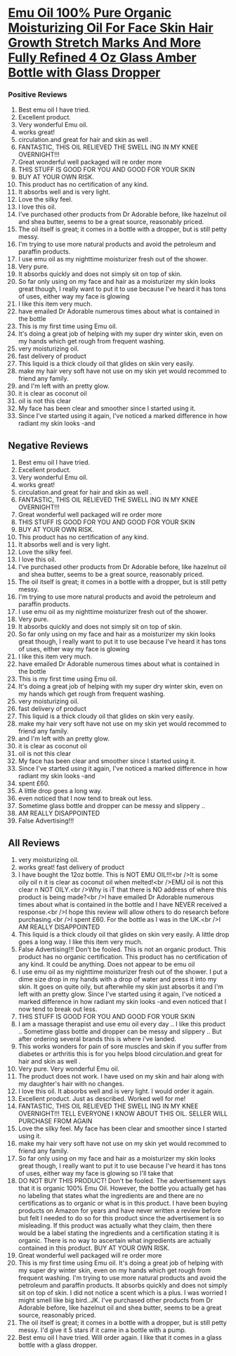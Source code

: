 # [Emu Oil 100% Pure Organic Moisturizing Oil For Face Skin Hair Growth Stretch Marks And More Fully Refined 4 Oz Glass Amber Bottle with Glass Dropper](https://products.checkmycream.com/products/Emu-Oil-100percent-Pure-Organic-Moisturizing-Oil-For-Face-Skin-Hair-Growth-Stretch-Marks-And-More-Fully-Refined-4-Oz-Glass-Amber-Bottle-with-Glass-Dropper.html)

### Positive Reviews

<ol>
      <li>Best emu oil I have tried.</li>
      <li>Excellent product.</li>
      <li>Very wonderful Emu oil.</li>
      <li>works great!</li>
      <li>circulation.and great for hair and skin as well .</li>
      <li>FANTASTIC,  THIS OIL RELIEVED THE SWELL ING IN MY KNEE OVERNIGHT!!!  </li>
      <li>Great wonderful well packaged will re order more</li>
      <li>THIS STUFF IS GOOD FOR YOU AND GOOD FOR YOUR SKIN</li>
      <li>BUY AT YOUR OWN RISK.</li>
      <li>This product has no certification of any kind.</li>
      <li>It absorbs well and is very light.  </li>
      <li>Love the silky feel.</li>
      <li>I love this oil.  </li>
      <li>I&#x27;ve purchased other products from Dr Adorable before, like hazelnut oil and shea butter, seems to be a great source, reasonably priced.</li>
      <li>The oil itself is great; it comes in a bottle with a dropper, but is still petty messy.</li>
      <li>I&#x27;m trying to use more natural products and avoid the petroleum and paraffin products.</li>
      <li>I use emu oil as my nighttime moisturizer fresh out of the shower.</li>
      <li>Very pure.</li>
      <li>It absorbs quickly and does not simply sit on top of skin.</li>
      <li>So far only using on my face and hair as a moisturizer my skin looks great though, I really want to put it to use because I&#x27;ve heard it has tons of uses, either way my face is glowing</li>
      <li>I like this item very much.</li>
      <li>have emailed Dr Adorable numerous times about what is contained in the bottle</li>
      <li>This is my first time using Emu oil.  </li>
      <li>It&#x27;s doing a great job of helping with my super dry winter skin, even on my hands which get rough from frequent washing.  </li>
      <li>very moisturizing oil.</li>
      <li>fast delivery of product</li>
      <li>This liquid is a thick cloudy oil that glides on skin very easily.  </li>
      <li>make my hair very soft have not use on my skin yet would recommed to friend any family.</li>
      <li>and I&#x27;m left with an pretty glow.</li>
      <li>it is clear as coconut oil</li>
      <li>oil is not this clear</li>
      <li>My face has been clear and smoother since I started using it.</li>
      <li>Since I&#x27;ve started using it again, I&#x27;ve noticed a marked difference in how radiant my skin looks -and</li>
</ol>


<h2>Negative Reviews</h2>
<ol>
<li> Best emu oil I have tried.</li>
<li> Excellent product.</li>
<li> Very wonderful Emu oil.</li>
<li> works great!</li>
<li> circulation.and great for hair and skin as well .</li>
<li> FANTASTIC,  THIS OIL RELIEVED THE SWELL ING IN MY KNEE OVERNIGHT!!!  </li>
<li> Great wonderful well packaged will re order more</li>
<li> THIS STUFF IS GOOD FOR YOU AND GOOD FOR YOUR SKIN</li>
<li> BUY AT YOUR OWN RISK.</li>
<li> This product has no certification of any kind.</li>
<li> It absorbs well and is very light.  </li>
<li> Love the silky feel.</li>
<li> I love this oil.  </li>
<li> I&#x27;ve purchased other products from Dr Adorable before, like hazelnut oil and shea butter, seems to be a great source, reasonably priced.</li>
<li> The oil itself is great; it comes in a bottle with a dropper, but is still petty messy.</li>
<li> I&#x27;m trying to use more natural products and avoid the petroleum and paraffin products.</li>
<li> I use emu oil as my nighttime moisturizer fresh out of the shower.</li>
<li> Very pure.</li>
<li> It absorbs quickly and does not simply sit on top of skin.</li>
<li> So far only using on my face and hair as a moisturizer my skin looks great though, I really want to put it to use because I&#x27;ve heard it has tons of uses, either way my face is glowing</li>
<li> I like this item very much.</li>
<li> have emailed Dr Adorable numerous times about what is contained in the bottle</li>
<li> This is my first time using Emu oil.  </li>
<li> It&#x27;s doing a great job of helping with my super dry winter skin, even on my hands which get rough from frequent washing.  </li>
<li> very moisturizing oil.</li>
<li> fast delivery of product</li>
<li> This liquid is a thick cloudy oil that glides on skin very easily.  </li>
<li> make my hair very soft have not use on my skin yet would recommed to friend any family.</li>
<li> and I&#x27;m left with an pretty glow.</li>
<li> it is clear as coconut oil</li>
<li> oil is not this clear</li>
<li> My face has been clear and smoother since I started using it.</li>
<li> Since I&#x27;ve started using it again, I&#x27;ve noticed a marked difference in how radiant my skin looks -and</li>
<li> spent £60.</li>
<li> A little drop goes a long way.</li>
<li> even noticed that I now tend to break out less.</li>
<li> Sometime glass bottle and dropper can be messy and slippery ..</li>
<li> AM REALLY DISAPPOINTED</li>
<li> False Advertising!!!  </li>
</ol>

<h2>All Reviews</h2>

<ol>
    <li> very moisturizing oil.</li>
    <li> works great! fast delivery of product</li>
    <li> I have bought the 12oz bottle. This is NOT EMU OIL!!!&lt;br /&gt;It is some oily oil n it is clear as coconut oil when melted!&lt;br /&gt;EMU oil is not this clear n NOT OILY.&lt;br /&gt;Why is iT that there is NO address of where this product is being made?&lt;br /&gt;I have emailed Dr Adorable numerous times about what is contained in the bottle and I have NEVER received a response.&lt;br /&gt;I hope this review will allow others to do research before purchasing.&lt;br /&gt;I spent £60. For the bottle as I was in the UK.&lt;br /&gt;I AM REALLY DISAPPOINTED</li>
    <li> This liquid is a thick cloudy oil that glides on skin very easily.  A little drop goes a long way. I like this item very much.</li>
    <li> False Advertising!!!  Don&#x27;t be fooled. This is not an organic product. This product has no organic certification. This product has no certification of any kind. It could be anything. Does not appear to be emu oil</li>
    <li> I use emu oil as my nighttime moisturizer fresh out of the shower. I put a dime size drop in my hands with a drop of water and press it into my skin. It goes on quite oily, but afterwhile my skin just absorbs it and I&#x27;m left with an pretty glow. Since I&#x27;ve started using it again, I&#x27;ve noticed a marked difference in how radiant my skin looks -and even noticed that I now tend to break out less.</li>
    <li> THIS STUFF IS GOOD FOR YOU AND GOOD FOR YOUR SKIN</li>
    <li> I am a massage therapist and use emu oil every day .. I like this product .. Sometime glass bottle and dropper can be messy and slippery .. But after ordering several brands this is where i&#x27;ve landed.</li>
    <li> This works wonders for pain of sore muscles and skin if you suffer from diabetes or arthritis this is for you helps blood circulation.and great for hair and skin as well .</li>
    <li> Very pure. Very wonderful Emu oil.</li>
    <li> The product does not work. I have used on my skin and hair along with my daughter&#x27;s hair with no changes.</li>
    <li> I love this oil.  It absorbs well and is very light.  I would order it again.</li>
    <li> Excellent product. Just as described. Worked well for me!</li>
    <li> FANTASTIC,  THIS OIL RELIEVED THE SWELL ING IN MY KNEE OVERNIGHT!!!  TELL EVERYONE I KNOW ABOUT THIS OIL.  SELLER WILL PURCHASE FROM AGAIN</li>
    <li> Love the silky feel. My face has been clear and smoother since I started using it.</li>
    <li> make my hair very soft have not use on my skin yet would recommed to friend any family.</li>
    <li> So far only using on my face and hair as a moisturizer my skin looks great though, I really want to put it to use because I&#x27;ve heard it has tons of uses, either way my face is glowing so I&#x27;ll take that</li>
    <li> DO NOT BUY THIS PRODUCT!  Don&#x27;t be fooled.  The advertisement says that it is organic 100% Emu Oil.  However, the bottle you actually get has no labeling that states what the ingredients are and there are no certifications as to organic or what is in this product.  I have been buying products on Amazon for years and have never written a review before but felt I needed to do so for this product since the advertisement is so misleading.  If this product was actually what they claim, then there would be a label stating the ingredients and a certification stating it is organic.  There is no way to ascertain what ingredients are actually contained in this product.  BUY AT YOUR OWN RISK.</li>
    <li> Great wonderful well packaged will re order more</li>
    <li> This is my first time using Emu oil.  It&#x27;s doing a great job of helping with my super dry winter skin, even on my hands which get rough from frequent washing.  I&#x27;m trying to use more natural products and avoid the petroleum and paraffin products. It absorbs quickly and does not simply sit on top of skin. I did not notice a scent which is a plus.  I was worried I might smell like big bird..JK.  I&#x27;ve purchased other products from Dr Adorable before, like hazelnut oil and shea butter, seems to be a great source, reasonably priced.</li>
    <li> The oil itself is great; it comes in a bottle with a dropper, but is still petty messy. I&#x27;d give it 5 stars if it came in a bottle with a pump.</li>
    <li> Best emu oil I have tried. Will order again. I like that it comes in a glass bottle with a glass dropper.</li>
</ol>




